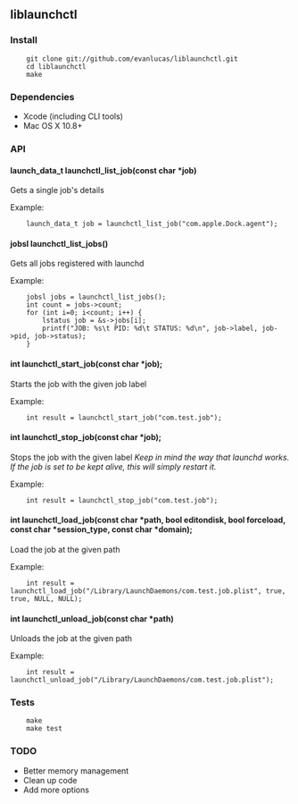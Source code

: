 ## liblaunchctl

### Install

		git clone git://github.com/evanlucas/liblaunchctl.git
		cd liblaunchctl
		make

### Dependencies

- Xcode (including CLI tools)
- Mac OS X 10.8+

### API

#### launch_data_t launchctl_list_job(const char *job)

Gets a single job's details

Example:

		launch_data_t job = launchctl_list_job("com.apple.Dock.agent");
		
#### jobsl launchctl_list_jobs()

Gets all jobs registered with launchd

Example:

		jobsl jobs = launchctl_list_jobs();
		int count = jobs->count;
		for (int i=0; i<count; i++) {
			lstatus job = &s->jobs[i];
			printf("JOB: %s\t PID: %d\t STATUS: %d\n", job->label, job->pid, job->status);
		}

#### int launchctl_start_job(const char *job);

Starts the job with the given job label

Example:

		int result = launchctl_start_job("com.test.job");

#### int launchctl_stop_job(const char *job);

Stops the job with the given label
*Keep in mind the way that launchd works.  If the job is set to be kept alive, this will simply restart it.*

Example:

		int result = launchctl_stop_job("com.test.job");

#### int launchctl_load_job(const char *path, bool editondisk, bool forceload, const char *session_type, const char *domain);

Load the job at the given path

Example:

		int result = launchctl_load_job("/Library/LaunchDaemons/com.test.job.plist", true, true, NULL, NULL);

#### int launchctl_unload_job(const char *path)

Unloads the job at the given path

Example:

		int result = launchctl_unload_job("/Library/LaunchDaemons/com.test.job.plist");

### Tests

		make
		make test

### TODO

- Better memory management
- Clean up code
- Add more options
